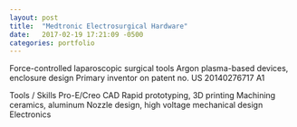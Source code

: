 ```yaml
---
layout: post
title:  "Medtronic Electrosurgical Hardware"
date:   2017-02-19 17:21:09 -0500
categories: portfolio
---
```


Force-controlled laparoscopic surgical tools
Argon plasma-based devices, enclosure design
Primary inventor on patent no. US 20140276717 A1

Tools / Skills
Pro-E/Creo CAD
Rapid prototyping, 3D printing
Machining ceramics, aluminum
Nozzle design, high voltage mechanical design
Electronics
